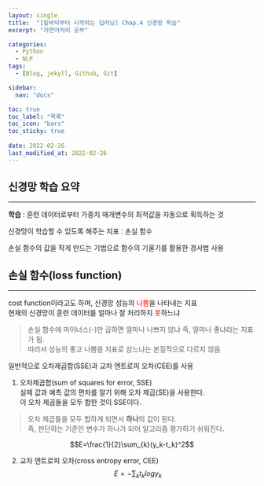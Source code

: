 ```yaml
---
layout: single
title:  "[밑바닥부터 시작하는 딥러닝] Chap.4 신경망 학습"
excerpt: "자연어처리 공부"

categories:
  - Python
  - NLP
tags:
  - [Blog, jekyll, Github, Git]

sidebar:
  nav: "docs"

toc: true
toc_label: "목록"
toc_icon: "bars"
toc_sticky: true
 
date: 2022-02-26
last_modified_at: 2022-02-26
---
```


## **신경망 학습 요약**
***

**학습** : 훈련 데이터로부터 가중치 매개변수의 최적값을 자동으로 획득하는 것

신경망이 학습할 수 있도록 해주는 지표 : 손실 함수

손실 함수의 값을 작게 만드는 기법으로 함수의 기울기를 활용한 경사법 사용

<span style="background-color:#fff5b1"></span>

## **손실 함수(loss function)**
***
cost function이라고도 하며, 신경망 성능의 <span style="color:red">나쁨</span>을 나타내는 지표  
현재의 신경망이 훈련 데이터를 얼마나 잘 처리하지 <span style="color:red">못</span>하느냐

> 손실 함수에 마이너스(-)만 곱하면 얼마나 나쁘지 않냐 즉, 얼마나 좋냐라는 지표가 됨.  
> 따라서 성능의 좋고 나쁨을 지표로 삼느냐는 본질적으로 다르지 않음

일반적으로 오차제곱합(SSE)과 교차 엔트로피 오차(CEE)를 사용

1. 오차제곱합(sum of squares for error, SSE)  
실제 값과 예측 값의 편차를 알기 위해 오차 제곱(SE)을 사용한다.  
이 오차 제곱들을 모두 합한 것이 SSE이다.  
> 오차 제곱들을 모두 합하게 되면서 **하나**의 값이 된다.  
> 즉, 판단하는 기준인 변수가 하나가 되어 알고리즘 평가하기 쉬워진다.

$$E=\frac{1}{2}\sum_{k}(y_k-t_k)^2$$



2. 교차 엔트로피 오차(cross entropy error, CEE)  
$$E=-\sum_{k}t_klogy_k$$

